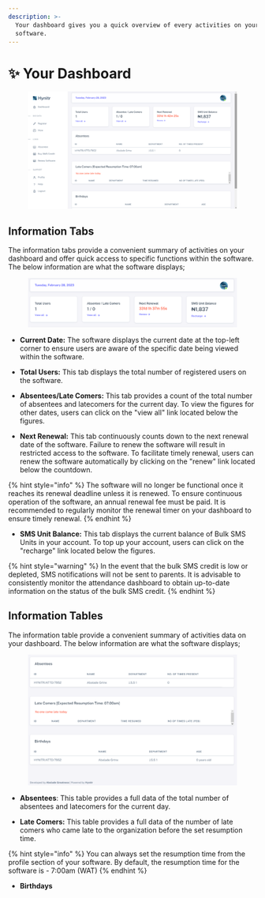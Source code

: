 ```yaml
---
description: >-
  Your dashboard gives you a quick overview of every activities on your
  software.
---
```


# ✨ Your Dashboard

<figure><img src="../.gitbook/assets/image_2023-02-28_231807199.png" alt="dashboard"><figcaption></figcaption></figure>

## Information Tabs

The information tabs provide a convenient summary of activities on your dashboard and offer quick access to specific functions within the software. The below information are what the software displays;

<figure><img src="../.gitbook/assets/image_2023-02-28_232225360.png" alt=""><figcaption></figcaption></figure>

* **Current Date:** The software displays the current date at the top-left corner to ensure users are aware of the specific date being viewed within the software.



* **Total Users:** This tab displays the total number of registered users on the software.



* **Absentees/Late Comers:** This tab provides a count of the total number of absentees and latecomers for the current day. To view the figures for other dates, users can click on the "view all" link located below the figures.



* **Next Renewal:** This tab continuously counts down to the next renewal date of the software. Failure to renew the software will result in restricted access to the software. To facilitate timely renewal, users can renew the software automatically by clicking on the "renew" link located below the countdown.

{% hint style="info" %}
The software will no longer be functional once it reaches its renewal deadline unless it is renewed. To ensure continuous operation of the software, an annual renewal fee must be paid. It is recommended to regularly monitor the renewal timer on your dashboard to ensure timely renewal.
{% endhint %}

* **SMS Unit Balance:**  This tab displays the current balance of Bulk SMS Units in your account. To top up your account, users can click on the "recharge" link located below the figures.

{% hint style="warning" %}
In the event that the bulk SMS credit is low or depleted, SMS notifications will not be sent to parents. It is advisable to consistently monitor the attendance dashboard to obtain up-to-date information on the status of the bulk SMS credit.
{% endhint %}

## Information Tables

The information table provide a convenient summary of activities data on your dashboard. The below information are what the software displays;

<figure><img src="../.gitbook/assets/image_2023-02-28_234228083.png" alt="Information Table"><figcaption></figcaption></figure>

* **Absentees**: This table provides a full data of the total number of absentees and latecomers for the current day.&#x20;



* **Late Comers:** This table provides a full data of the number of late comers who came late to the organization before the set resumption time.

{% hint style="info" %}
You can always set the resumption time from the profile section of your software. By default, the resumption time for the software is - 7:00am (WAT)
{% endhint %}

* **Birthdays**
